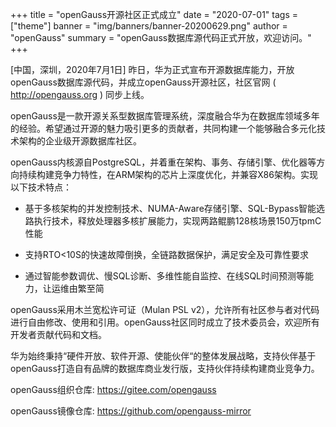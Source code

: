 +++
title = "openGauss开源社区正式成立"
date = "2020-07-01"
tags = ["theme"]
banner = "img/banners/banner-20200629.png"
author = "openGauss"
summary = "openGauss数据库源代码正式开放，欢迎访问。"
+++

[中国，深圳，2020年7月1日] 昨日，华为正式宣布开源数据库能力，开放openGauss数据库源代码，并成立openGauss开源社区，社区官网 ( http://opengauss.org ) 同步上线。

openGauss是一款开源关系型数据库管理系统，深度融合华为在数据库领域多年的经验。希望通过开源的魅力吸引更多的贡献者，共同构建一个能够融合多元化技术架构的企业级开源数据库社区。

openGauss内核源自PostgreSQL，并着重在架构、事务、存储引擎、优化器等方向持续构建竞争力特性，在ARM架构的芯片上深度优化，并兼容X86架构。实现以下技术特点：

+ 基于多核架构的并发控制技术、NUMA-Aware存储引擎、SQL-Bypass智能选路执行技术，释放处理器多核扩展能力，实现两路鲲鹏128核场景150万tpmC性能

+ 支持RTO<10S的快速故障倒换，全链路数据保护，满足安全及可靠性要求

+ 通过智能参数调优、慢SQL诊断、多维性能自监控、在线SQL时间预测等能力，让运维由繁至简

openGauss采用木兰宽松许可证（Mulan PSL v2），允许所有社区参与者对代码进行自由修改、使用和引用。openGauss社区同时成立了技术委员会，欢迎所有开发者贡献代码和文档。

华为始终秉持“硬件开放、软件开源、使能伙伴“的整体发展战略，支持伙伴基于openGauss打造自有品牌的数据库商业发行版，支持伙伴持续构建商业竞争力。

openGauss组织仓库: https://gitee.com/opengauss

openGauss镜像仓库: https://github.com/opengauss-mirror
